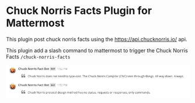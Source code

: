 # Chuck Norris Facts Plugin for Mattermost 

This plugin post chuck norris facts using the https://api.chucknorris.io/ api.

This plugin add a slash command to mattermost to trigger the Chuck Norris Facts `/chuck-norris-facts`

  ![chuck](public/chuck.png)
